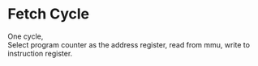 # Fetch Cycle
One cycle,  
Select program counter as the address register, read from mmu, write to instruction register.